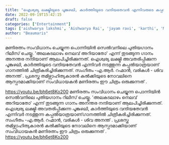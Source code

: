 ```yaml
---
title: "ഐശ്വര്യ ലക്ഷ്മിയുടെ പൂങ്കുഴലി, കാർത്തിയുടെ വന്ദിയതേവൻ എന്നിവരുടെ കപ്പൽയാത്ര, പൊന്നിയിൻ സെൽവനിലെ പുതിയ​ഗാനം"
date: 2022-09-19T15:42:15
draft: false
categories: ["Entertainment"]
tags: ['aishwarya lakshmi', 'Aishwarya Rai', 'jayam ravi', 'karthi', 'MANIRAATHNAM', 'ponniyin selvan', 'VIRAM']
author: "Beaumaris"
---
```


മണിരത്നം സംവിധാനം ചെയ്യുന്ന പൊന്നിയിൻ സെൽവനിലെ പുതിയ​ഗാനം റിലീസ് ചെയ്തു. 'അലകടലാഴം നെലവ് അറിയാതോ' എന്ന് തുടങ്ങുന്ന ​ഗാനം അനന്തര നന്ദിയാണ് ആലപിച്ചിരിക്കുന്നത്. ഐശ്വര്യ ലക്ഷ്മി അവതരിപ്പിക്കുന്ന പൂങ്കുഴലി, കാർത്തിയുടെ വന്ദിയതേവൻ എന്നിവർ നടത്തുന്ന കപ്പൽയാത്രയാണ് ​ഗാനത്തിൽ ചിത്രീകരിച്ചിരിക്കുന്നത്. സംഗീതം -എ.ആർ. റഹ്മാൻ, വരികൾ - ശിവ അനന്ത് . പ്രശസ്ത തമിഴ്സാഹിത്യകാരൻ കൽക്കിയുടെ നോവലിനെ ആസ്പദമാക്കിയാണ് സംവിധായകൻ മണിരത്നം ഈ ചിത്രം ഒരുക്കുന്നത് .

https://youtu.be/bh6et8Ko200
മണിരത്നം സംവിധാനം ചെയ്യുന്ന പൊന്നിയിൻ സെൽവനിലെ പുതിയ​ഗാനം റിലീസ് ചെയ്തു. 'അലകടലാഴം നെലവ് അറിയാതോ' എന്ന് തുടങ്ങുന്ന ​ഗാനം അനന്തര നന്ദിയാണ് ആലപിച്ചിരിക്കുന്നത്. ഐശ്വര്യ ലക്ഷ്മി അവതരിപ്പിക്കുന്ന പൂങ്കുഴലി, കാർത്തിയുടെ വന്ദിയതേവൻ എന്നിവർ നടത്തുന്ന കപ്പൽയാത്രയാണ് ​ഗാനത്തിൽ ചിത്രീകരിച്ചിരിക്കുന്നത്. സംഗീതം -എ.ആർ. റഹ്മാൻ, വരികൾ - ശിവ അനന്ത് . പ്രശസ്ത തമിഴ്സാഹിത്യകാരൻ കൽക്കിയുടെ നോവലിനെ ആസ്പദമാക്കിയാണ് സംവിധായകൻ മണിരത്നം ഈ ചിത്രം ഒരുക്കുന്നത് . https://youtu.be/bh6et8Ko200
